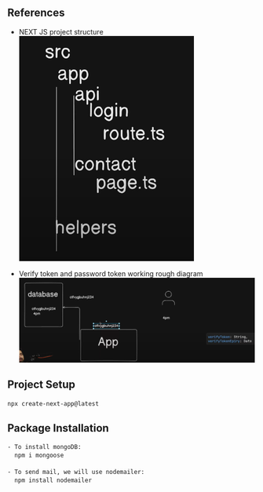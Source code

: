 ## References

- NEXT JS project structure
  ![project structure](public/assets/1.png)

- Verify token and password token working rough diagram
  ![verify](public/assets/2.png)

## Project Setup

```bash
npx create-next-app@latest
```

## Package Installation

```bash
- To install mongoDB:
  npm i mongoose

- To send mail, we will use nodemailer:
  npm install nodemailer



```
